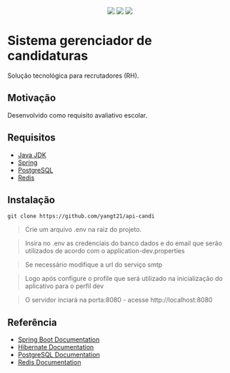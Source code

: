 <p align="center">
<img src="https://img.shields.io/github/contributors/yangt21/api-candi?logo=github&color=gree&style=flat-square">
<img src="https://img.shields.io/github/languages/count/yangt21/api-candi?logo=github&style=flat-square">
<img src="https://img.shields.io/github/forks/yangt21/api-candi?logo=github&style=flat-square">

# Sistema gerenciador de candidaturas

Solução tecnológica para recrutadores (RH).

## Motivação

Desenvolvido como requisito avaliativo escolar.

## Requisitos

+ [Java JDK](https://www.oracle.com/br/java/technologies/downloads/)
+ [Spring](https://start.spring.io)
+ [PostgreSQL](https://www.postgresql.org)
+ [Redis](https://redis.io/)

## Instalação

	git clone https://github.com/yangt21/api-candi
	
> Crie um arquivo .env na raiz do projeto.  

> Insira no .env as credenciais do banco dados e do email que serão utilizados de acordo com o application-dev.properties

> Se necessário modifique a url do serviço smtp

> Logo após configure o profile que será utilizado na inicialização do aplicativo para o perfil dev

> O servidor inciará na porta:8080 - acesse http://localhost:8080
    
## Referência

+ [Spring Boot Documentation](https://docs.spring.io/spring-boot/docs/current/reference/html/)
+ [Hibernate Documentation](https://docs.jboss.org/hibernate/orm/6.1/userguide/html_single/Hibernate_User_Guide.html)
+ [PostgreSQL Documentation](https://www.postgresql.org/docs/)
+ [Redis Documentation](https://redis.io/docs/)
